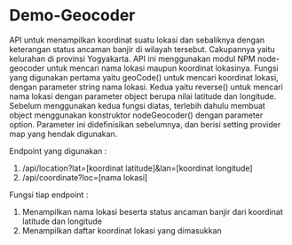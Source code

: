 # Demo-Geocoder
API untuk menampilkan koordinat suatu lokasi dan sebaliknya dengan keterangan status ancaman banjir di wilayah tersebut. Cakupannya yaitu kelurahan di provinsi Yogyakarta.
API ini menggunakan modul NPM node-geocoder untuk mencari nama lokasi maupun koordinat lokasinya. Fungsi yang digunakan pertama yaitu geoCode() untuk mencari koordinat lokasi,
dengan parameter string nama lokasi. Kedua yaitu reverse() untuk mencari nama lokasi dengan parameter object berupa nilai latitude dan longitude. Sebelum menggunakan kedua fungsi
diatas, terlebih dahulu membuat object menggunakan konstruktor nodeGeocoder() dengan parameter option. Parameter ini didefinisikan sebelumnya, dan berisi setting provider map yang
hendak digunakan.

Endpoint yang digunakan :
1. /api/location?lat=[koordinat latitude]&lan=[koordinat longitude]
2. /api/coordinate?loc=[nama lokasi]

Fungsi tiap endpoint :
1. Menampilkan nama lokasi beserta status ancaman banjir dari koordinat latitude dan longitude
2. Menampilkan daftar koordinat lokasi yang dimasukkan
